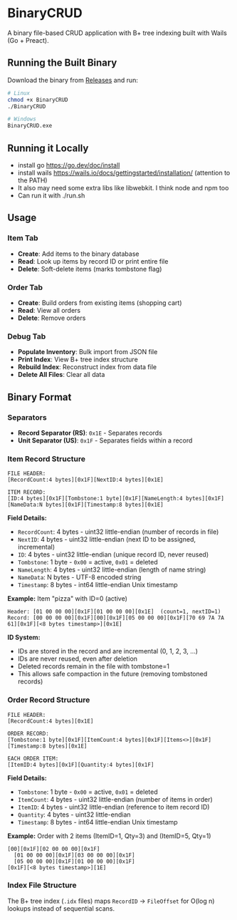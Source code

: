 # BinaryCRUD

A binary file-based CRUD application with B+ tree indexing built with Wails (Go + Preact).

## Running the Built Binary

Download the binary from [Releases](https://github.com/YourUsername/BinaryCRUD/releases) and run:

```bash
# Linux
chmod +x BinaryCRUD
./BinaryCRUD

# Windows
BinaryCRUD.exe
```

## Running it Locally

- install go <https://go.dev/doc/install>
- install wails <https://wails.io/docs/gettingstarted/installation/> (attention to the PATH)
- It also may need some extra libs like libwebkit. I think node and npm too
- Can run it with ./run.sh

## Usage

### Item Tab

- **Create**: Add items to the binary database
- **Read**: Look up items by record ID or print entire file
- **Delete**: Soft-delete items (marks tombstone flag)

### Order Tab

- **Create**: Build orders from existing items (shopping cart)
- **Read**: View all orders
- **Delete**: Remove orders

### Debug Tab

- **Populate Inventory**: Bulk import from JSON file
- **Print Index**: View B+ tree index structure
- **Rebuild Index**: Reconstruct index from data file
- **Delete All Files**: Clear all data

## Binary Format

### Separators

- **Record Separator (RS)**: `0x1E` - Separates records
- **Unit Separator (US)**: `0x1F` - Separates fields within a record

### Item Record Structure

```
FILE HEADER:
[RecordCount:4 bytes][0x1F][NextID:4 bytes][0x1E]

ITEM RECORD:
[ID:4 bytes][0x1F][Tombstone:1 byte][0x1F][NameLength:4 bytes][0x1F][NameData:N bytes][0x1F][Timestamp:8 bytes][0x1E]
```

**Field Details:**

- `RecordCount`: 4 bytes - uint32 little-endian (number of records in file)
- `NextID`: 4 bytes - uint32 little-endian (next ID to be assigned, incremental)
- `ID`: 4 bytes - uint32 little-endian (unique record ID, never reused)
- `Tombstone`: 1 byte - `0x00` = active, `0x01` = deleted
- `NameLength`: 4 bytes - uint32 little-endian (length of name string)
- `NameData`: N bytes - UTF-8 encoded string
- `Timestamp`: 8 bytes - int64 little-endian Unix timestamp

**Example:** Item "pizza" with ID=0 (active)

```
Header: [01 00 00 00][0x1F][01 00 00 00][0x1E]  (count=1, nextID=1)
Record: [00 00 00 00][0x1F][00][0x1F][05 00 00 00][0x1F][70 69 7A 7A 61][0x1F][<8 bytes timestamp>][0x1E]
```

**ID System:**
- IDs are stored in the record and are incremental (0, 1, 2, 3, ...)
- IDs are never reused, even after deletion
- Deleted records remain in the file with tombstone=1
- This allows safe compaction in the future (removing tombstoned records)

### Order Record Structure

```
FILE HEADER:
[RecordCount:4 bytes][0x1E]

ORDER RECORD:
[Tombstone:1 byte][0x1F][ItemCount:4 bytes][0x1F][Items<>][0x1F][Timestamp:8 bytes][0x1E]

EACH ORDER ITEM:
[ItemID:4 bytes][0x1F][Quantity:4 bytes][0x1F]
```

**Field Details:**

- `Tombstone`: 1 byte - `0x00` = active, `0x01` = deleted
- `ItemCount`: 4 bytes - uint32 little-endian (number of items in order)
- `ItemID`: 4 bytes - uint32 little-endian (reference to item record ID)
- `Quantity`: 4 bytes - uint32 little-endian
- `Timestamp`: 8 bytes - int64 little-endian Unix timestamp

**Example:** Order with 2 items (ItemID=1, Qty=3) and (ItemID=5, Qty=1)

```
[00][0x1F][02 00 00 00][0x1F]
  [01 00 00 00][0x1F][03 00 00 00][0x1F]
  [05 00 00 00][0x1F][01 00 00 00][0x1F]
[0x1F][<8 bytes timestamp>][1E]
```

### Index File Structure

The B+ tree index (`.idx` files) maps `RecordID` → `FileOffset` for O(log n) lookups instead of sequential scans.

